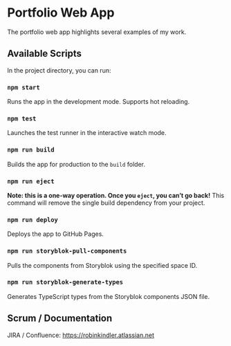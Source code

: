 # Portfolio Web App

The portfolio web app highlights several examples of my work.

## Available Scripts

In the project directory, you can run:

### `npm start`

Runs the app in the development mode. Supports hot reloading.

### `npm test`

Launches the test runner in the interactive watch mode.

### `npm run build`

Builds the app for production to the `build` folder.

### `npm run eject`

**Note: this is a one-way operation. Once you `eject`, you can’t go back!** This command will remove the single build dependency from your project.

### `npm run deploy`

Deploys the app to GitHub Pages.

### `npm run storyblok-pull-components`

Pulls the components from Storyblok using the specified space ID.

### `npm run storyblok-generate-types`

Generates TypeScript types from the Storyblok components JSON file.

## Scrum / Documentation

JIRA / Confluence: https://robinkindler.atlassian.net
